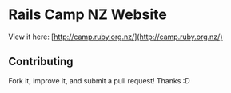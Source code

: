 # Rails Camp NZ Website

View it here: [http://camp.ruby.org.nz/](http://camp.ruby.org.nz/)

## Contributing

Fork it, improve it, and submit a pull request! Thanks :D
